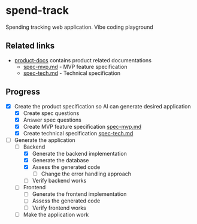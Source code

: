# spend-track

Spending tracking web application. Vibe coding playground

## Related links

- [product-docs](./product-docs/readme.md) contains product related documentations
  - [spec-mvp.md](./product-docs/spec-mvp.md) - MVP feature specification
  - [spec-tech.md](./product-docs/spec-tech.md) - Technical specification


## Progress
- [x] Create the product specification so AI can generate desired application
  - [x] Create spec questions
  - [x] Answer spec questions
  - [x] Create MVP feature specification [spec-mvp.md](./product-docs/spec-mvp.md)
  - [x] Create technical specification [spec-tech.md](./product-docs/spec-tech.md)
- [ ] Generate the application
  - [ ] Backend
    - [x] Generate the backend implementation
    - [x] Generate the database
    - [x] Assess the generated code
      - [ ] Change the error handling approach
    - [ ] Verify backend works
  - [ ] Frontend
    - [ ] Generate the frontend implementation
    - [ ] Assess the generated code
    - [ ] Verify frontend works
  - [ ] Make the application work